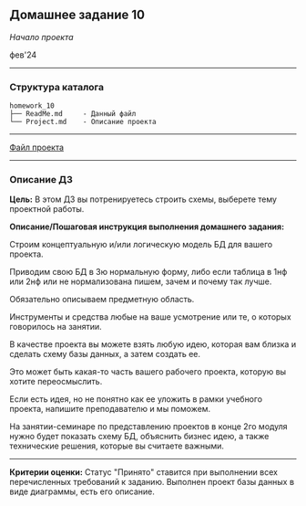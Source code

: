## Домашнее задание 10
*Начало проекта*

фев'24
<hr>

### Структура каталога

```
homework_10
├── ReadMe.md     - Данный файл
└── Project.md    - Описание проекта
```

<hr>

[Файл проекта](Project.md)

<hr>

### Описание ДЗ

**Цель:**
В этом ДЗ вы потренируетесь строить схемы, выберете тему проектной работы.

**Описание/Пошаговая инструкция выполнения домашнего задания:**

Строим концептуальную и/или логическую модель БД для вашего проекта.

Приводим свою БД в 3ю нормальную форму, либо если таблица в 1нф или 2нф или не нормализована пишем, зачем и почему так лучше.

Обязательно описываем предметную область.

Инструменты и средства любые на ваше усмотрение или те, о которых говорилось на занятии.

В качестве проекта вы можете взять любую идею, которая вам близка и сделать схему базы данных, а затем создать ее.

Это может быть какая-то часть вашего рабочего проекта, которую вы хотите переосмыслить.

Если есть идея, но не понятно как ее уложить в рамки учебного проекта, напишите преподавателю и мы поможем.

На занятии-семинаре по представлению проектов в конце 2го модуля нужно будет показать схему БД, объяснить бизнес идею, а также технические решения, которые вы считаете важными.
<hr>

**Критерии оценки:** Статус "Принято" ставится при выполнении всех перечисленных требований к заданию.
Выполнен проект базы данных в виде диаграммы, есть его описание.